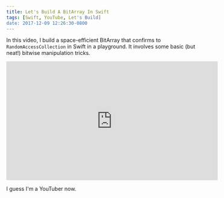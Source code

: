 ```yaml
---
title: Let's Build A BitArray In Swift
tags: [Swift, YouTube, Let's Build]
date: 2017-12-09 12:26:30-0800
---
```


In this video, I build a space-efficient BitArray that confirms to `RandomAccessCollection` in Swift in
a playground. It involves some basic (but neat!) bitwise manipulation tricks.

<iframe width="560" height="315" src="https://www.youtube.com/embed/-k_jrIoD56k" frameborder="0" gesture="media" allow="encrypted-media" allowfullscreen></iframe>

I guess I'm a YouTuber now.
